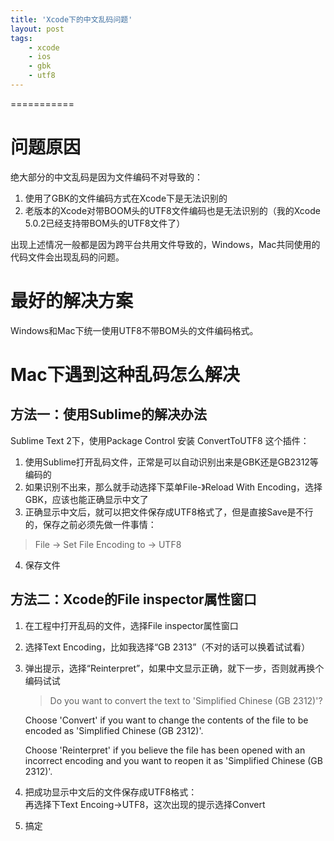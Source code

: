 ```yaml
---
title: 'Xcode下的中文乱码问题'
layout: post
tags:
    - xcode
    - ios
    - gbk
    - utf8
---
```



===========

# 问题原因
绝大部分的中文乱码是因为文件编码不对导致的：

1. 使用了GBK的文件编码方式在Xcode下是无法识别的
2. 老版本的Xcode对带BOOM头的UTF8文件编码也是无法识别的（我的Xcode 5.0.2已经支持带BOM头的UTF8文件了）

出现上述情况一般都是因为跨平台共用文件导致的，Windows，Mac共同使用的代码文件会出现乱码的问题。

# 最好的解决方案
Windows和Mac下统一使用UTF8不带BOM头的文件编码格式。

# Mac下遇到这种乱码怎么解决

## 方法一：使用Sublime的解决办法
Sublime Text 2下，使用Package Control 安装 ConvertToUTF8 这个插件：

1. 使用Sublime打开乱码文件，正常是可以自动识别出来是GBK还是GB2312等编码的
2. 如果识别不出来，那么就手动选择下菜单File-》Reload With Encoding，选择GBK，应该也能正确显示中文了
3. 正确显示中文后，就可以把文件保存成UTF8格式了，但是直接Save是不行的，保存之前必须先做一件事情：
> File -> Set File Encoding to -> UTF8
4. 保存文件

## 方法二：Xcode的File inspector属性窗口
1. 在工程中打开乱码的文件，选择File inspector属性窗口
2. 选择Text Encoding，比如我选择“GB 2313”（不对的话可以换着试试看）
3. 弹出提示，选择“Reinterpret”，如果中文显示正确，就下一步，否则就再换个编码试试

    > Do you want to convert the text to 'Simplified Chinese (GB 2312)'?
    >
    Choose 'Convert' if you want to change the contents of the file to be encoded as 'Simplified Chinese (GB 2312)'.
    > 
    Choose 'Reinterpret' if you believe the file has been opened with an incorrect encoding and you want to reopen it as 'Simplified Chinese (GB 2312)'.

4. 把成功显示中文后的文件保存成UTF8格式：  
再选择下Text Encoing->UTF8，这次出现的提示选择Convert

5. 搞定